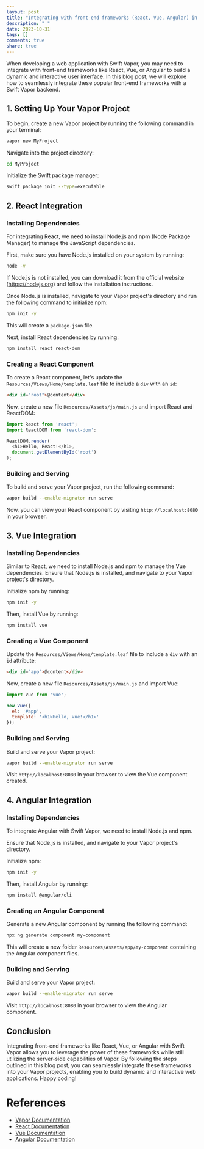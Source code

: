 ```yaml
---
layout: post
title: "Integrating with front-end frameworks (React, Vue, Angular) in Swift Vapor"
description: " "
date: 2023-10-31
tags: []
comments: true
share: true
---
```


When developing a web application with Swift Vapor, you may need to integrate with front-end frameworks like React, Vue, or Angular to build a dynamic and interactive user interface. In this blog post, we will explore how to seamlessly integrate these popular front-end frameworks with a Swift Vapor backend.

## 1. Setting Up Your Vapor Project

To begin, create a new Vapor project by running the following command in your terminal:

```bash
vapor new MyProject
```

Navigate into the project directory:

```bash
cd MyProject
```

Initialize the Swift package manager:

```bash
swift package init --type=executable
```

## 2. React Integration

### Installing Dependencies

For integrating React, we need to install Node.js and npm (Node Package Manager) to manage the JavaScript dependencies. 

First, make sure you have Node.js installed on your system by running:

```bash
node -v
```

If Node.js is not installed, you can download it from the official website (https://nodejs.org) and follow the installation instructions.

Once Node.js is installed, navigate to your Vapor project's directory and run the following command to initialize npm:

```bash
npm init -y
```

This will create a `package.json` file.

Next, install React dependencies by running:

```bash
npm install react react-dom
```

### Creating a React Component

To create a React component, let's update the `Resources/Views/Home/template.leaf` file to include a `div` with an `id`:

```html
<div id="root">@content</div>
```

Now, create a new file `Resources/Assets/js/main.js` and import React and ReactDOM:

```javascript
import React from 'react';
import ReactDOM from 'react-dom';

ReactDOM.render(
  <h1>Hello, React!</h1>,
  document.getElementById('root')
);
```

### Building and Serving

To build and serve your Vapor project, run the following command:

```bash
vapor build --enable-migrator run serve
```

Now, you can view your React component by visiting `http://localhost:8080` in your browser.

## 3. Vue Integration

### Installing Dependencies

Similar to React, we need to install Node.js and npm to manage the Vue dependencies. Ensure that Node.js is installed, and navigate to your Vapor project's directory.

Initialize npm by running:

```bash
npm init -y
```

Then, install Vue by running:

```bash
npm install vue
```

### Creating a Vue Component

Update the `Resources/Views/Home/template.leaf` file to include a `div` with an `id` attribute:

```html
<div id="app">@content</div>
```

Now, create a new file `Resources/Assets/js/main.js` and import Vue:

```javascript
import Vue from 'vue';

new Vue({
  el: '#app',
  template: '<h1>Hello, Vue!</h1>'
});
```

### Building and Serving

Build and serve your Vapor project:

```bash
vapor build --enable-migrator run serve
```

Visit `http://localhost:8080` in your browser to view the Vue component created.

## 4. Angular Integration

### Installing Dependencies

To integrate Angular with Swift Vapor, we need to install Node.js and npm.

Ensure that Node.js is installed, and navigate to your Vapor project's directory.

Initialize npm:

```bash
npm init -y
```

Then, install Angular by running:

```bash
npm install @angular/cli
```

### Creating an Angular Component

Generate a new Angular component by running the following command:

```bash
npx ng generate component my-component
```

This will create a new folder `Resources/Assets/app/my-component` containing the Angular component files.

### Building and Serving

Build and serve your Vapor project:

```bash
vapor build --enable-migrator run serve
```

Visit `http://localhost:8080` in your browser to view the Angular component.

## Conclusion

Integrating front-end frameworks like React, Vue, or Angular with Swift Vapor allows you to leverage the power of these frameworks while still utilizing the server-side capabilities of Vapor. By following the steps outlined in this blog post, you can seamlessly integrate these frameworks into your Vapor projects, enabling you to build dynamic and interactive web applications. Happy coding!

# References

- [Vapor Documentation](https://docs.vapor.codes/)
- [React Documentation](https://reactjs.org/docs/getting-started.html)
- [Vue Documentation](https://vuejs.org/v2/guide/)
- [Angular Documentation](https://angular.io/docs)